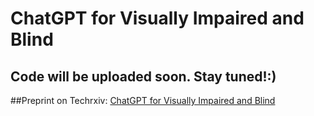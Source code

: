 # ChatGPT for Visually Impaired and Blind

## Code will be uploaded soon. Stay tuned!:)

##Preprint on Techrxiv: [ChatGPT for Visually Impaired and Blind](https://www.techrxiv.org/articles/preprint/ChatGPT_for_Visually_Impaired_and_Blind/22047080)

